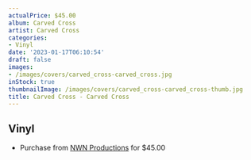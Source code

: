 ```yaml
---
actualPrice: $45.00
album: Carved Cross
artist: Carved Cross
categories:
- Vinyl
date: '2023-01-17T06:10:54'
draft: false
images:
- /images/covers/carved_cross-carved_cross.jpg
inStock: true
thumbnailImage: /images/covers/carved_cross-carved_cross-thumb.jpg
title: Carved Cross - Carved Cross
---
```


## Vinyl
* Purchase from [NWN Productions](http://shop.nwnprod.com/index.php?route=product/product&path=75&product_id=30660&sort=pd.name&order=ASC) for $45.00
